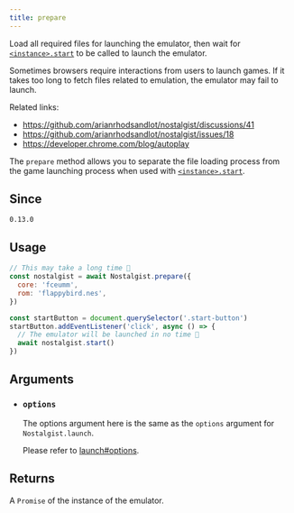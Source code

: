 ```yaml
---
title: prepare
---
```


Load all required files for launching the emulator, then wait for [`<instance>.start`](/apis/start/) to be called to launch the emulator.

Sometimes browsers require interactions from users to launch games. If it takes too long to fetch files related to emulation, the emulator may fail to launch.

Related links:
+ https://github.com/arianrhodsandlot/nostalgist/discussions/41
+ https://github.com/arianrhodsandlot/nostalgist/issues/18
+ https://developer.chrome.com/blog/autoplay

The `prepare` method allows you to separate the file loading process from the game launching process when used with [`<instance>.start`](/apis/start/).

## Since
`0.13.0`

## Usage
```js
// This may take a long time 🥱
const nostalgist = await Nostalgist.prepare({
  core: 'fceumm',
  rom: 'flappybird.nes',
})

const startButton = document.querySelector('.start-button')
startButton.addEventListener('click', async () => {
  // The emulator will be launched in no time 🚀
  await nostalgist.start()
})
```

## Arguments
+ ### `options`
  The options argument here is the same as the `options` argument for `Nostalgist.launch`.

  Please refer to [launch#options](/apis/launch/#options).

## Returns
A `Promise` of the instance of the emulator.
